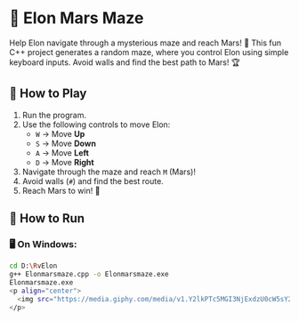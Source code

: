 # 🚀 Elon Mars Maze

Help Elon navigate through a mysterious maze and reach Mars! 🌌 This fun C++ project generates a random maze, where you control Elon using simple keyboard inputs. Avoid walls and find the best path to Mars! 🏆

## 📜 How to Play
1. Run the program.
2. Use the following controls to move Elon:
   - `W` → Move **Up**
   - `S` → Move **Down**
   - `A` → Move **Left**
   - `D` → Move **Right**
3. Navigate through the maze and reach `M` (Mars)!
4. Avoid walls (`#`) and find the best route.
5. Reach Mars to win! 🎉

## 🔧 How to Run
### 🖥️ On Windows:
```bash
cd D:\RvElon
g++ Elonmarsmaze.cpp -o Elonmarsmaze.exe
Elonmarsmaze.exe
<p align="center">
  <img src="https://media.giphy.com/media/v1.Y2lkPTc5MGI3NjExdzU0cW5sY2drMTJ6dDFmYXA3OXh6dHVkNnJzZGV6OHdoOXM1eHBheCZlcD12MV9naWZzX3NlYXJjaCZjdD1n/3o7TKU8RvQuomFfUUU/giphy.gif" width="600" alt="Elon Navigating the Maze">
</p>
